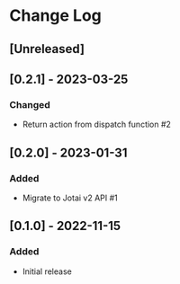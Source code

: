# Change Log

## [Unreleased]

## [0.2.1] - 2023-03-25

### Changed

- Return action from dispatch function #2

## [0.2.0] - 2023-01-31

### Added

- Migrate to Jotai v2 API #1

## [0.1.0] - 2022-11-15

### Added

- Initial release
